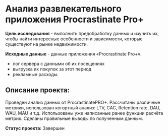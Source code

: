 #  Анализ развлекательного приложения Procrastinate Pro+

<b>Цель исследования</b> - выполнить предобработку данных и изучить их, чтобы найти интересные особенности и зависимости, которые существуют на рынке недвижимости.

<b>Исходные данные</b> - данные приложения «Procrastinate Pro+».
- лог сервера с данными об их посещениях
- выгрузка их покупок за этот период
- рекламные расходы.

## Описание проекта:
Проведен анализ данных от ProcrastinatePRO+.
Рассчитаны различные метрики, использован когортный анализ: LTV, CAC, Retention rate, DAU, WAU, MAU и т.д. Использованы уже написанные ранее функции расчёта метрик. Сделаны правильные выводы по полученным данным.

**Статус проекта:** Завершен
